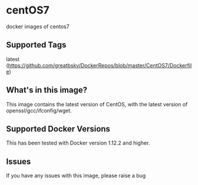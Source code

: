 # centOS7
docker images of centos7

## Supported Tags
latest (https://github.com/greatbsky/DockerRepos/blob/master/CentOS7/Dockerfile)


## What's in this image?
This image contains the latest version of CentOS, with the latest version of openssl/gcc/ifconfig/wget.


## Supported Docker Versions
This has been tested with Docker version 1.12.2 and higher.

## Issues
If you have any issues with this image, please raise a bug
